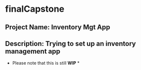 # finalCapstone
## Project Name: **Inventory Mgt App**
## Description:  **Trying to set up an inventory management app**
* Please note that this is still __WIP__ *
